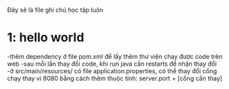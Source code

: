 Đây sẽ là file ghi chú học tập luôn
# 1: hello world
-thêm dependency ở file pom.xml để lấy thêm thư viện chạy được code trên web
-sau mỗi lần thay đổi code, khi run java cần restarts để nhận thay đổi
-ở src/main/resources/ có file application.properties, có thể thay đổi cổng chạy thay vì 8080 bằng cách thêm thuộc tính: server.port = [cổng cần thay]